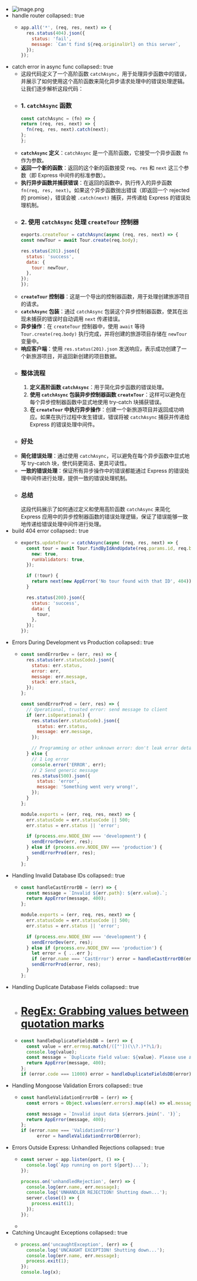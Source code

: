 - ![image.png](../assets/image_1717135092362_0.png)
- handle router
  collapsed:: true
	- ```javascript
	  app.all('*', (req, res, next) => {
	    res.status(404).json({
	      status: 'fail',
	      message: `Can't find ${req.originalUrl} on this server`,
	    });
	  });
	  ```
- catch error in async func
  collapsed:: true
	- 这段代码定义了一个高阶函数 `catchAsync`，用于处理异步函数中的错误，并展示了如何使用这个高阶函数来简化异步请求处理中的错误处理逻辑。让我们逐步解析这段代码：
	- ### 1. `catchAsync` 函数
	  ```javascript
	  const catchAsync = (fn) => {
	  return (req, res, next) => {
	    fn(req, res, next).catch(next);
	  };
	  };
	  ```
	- **`catchAsync` 定义**：`catchAsync` 是一个高阶函数，它接受一个异步函数 `fn` 作为参数。
	- **返回一个新的函数**：返回的这个新的函数接受 `req`、`res` 和 `next` 这三个参数（即 Express 中间件的标准参数）。
	- **执行异步函数并捕获错误**：在返回的函数中，执行传入的异步函数 `fn(req, res, next)`。如果这个异步函数抛出错误（即返回一个 rejected 的 promise），错误会被 `.catch(next)` 捕获，并传递给 Express 的错误处理机制。
	- ### 2. 使用 `catchAsync` 处理 `createTour` 控制器
	  ```javascript
	  exports.createTour = catchAsync(async (req, res, next) => {
	  const newTour = await Tour.create(req.body);
	  
	  res.status(201).json({
	    status: 'success',
	    data: {
	      tour: newTour,
	    },
	  });
	  });
	  ```
	- **`createTour` 控制器**：这是一个导出的控制器函数，用于处理创建旅游项目的请求。
	- **`catchAsync` 包装**：通过 `catchAsync` 包装这个异步控制器函数，使其在出现未捕获的错误时自动调用 `next` 传递错误。
	- **异步操作**：在 `createTour` 控制器中，使用 `await` 等待 `Tour.create(req.body)` 执行完成，并将创建的旅游项目存储在 `newTour` 变量中。
	- **响应客户端**：使用 `res.status(201).json` 发送响应，表示成功创建了一个新旅游项目，并返回新创建的项目数据。
	- ### 整体流程
	  1. **定义高阶函数 `catchAsync`**：用于简化异步函数的错误处理。
	  2. **使用 `catchAsync` 包装异步控制器函数 `createTour`**：这样可以避免在每个异步控制器函数中显式地使用 try-catch 块捕获错误。
	  3. **在 `createTour` 中执行异步操作**：创建一个新旅游项目并返回成功响应。如果在执行过程中发生错误，错误将被 `catchAsync` 捕获并传递给 Express 的错误处理中间件。
	- ### 好处
	- **简化错误处理**：通过使用 `catchAsync`，可以避免在每个异步函数中显式地写 try-catch 块，使代码更简洁、更具可读性。
	- **一致的错误处理**：保证所有异步操作中的错误都能通过 Express 的错误处理中间件进行处理，提供一致的错误处理机制。
	- ### 总结
	  这段代码展示了如何通过定义和使用高阶函数 `catchAsync` 来简化 Express 应用中的异步控制器函数的错误处理逻辑，保证了错误能够一致地传递给错误处理中间件进行处理。
- build 404 error
  collapsed:: true
	- ```javascript
	  exports.updateTour = catchAsync(async (req, res, next) => {
	    const tour = await Tour.findByIdAndUpdate(req.params.id, req.body, {
	      new: true,
	      runValidators: true,
	    });
	  
	    if (!tour) {
	      return next(new AppError('No tour found with that ID', 404));
	    }
	  
	    res.status(200).json({
	      status: 'success',
	      data: {
	        tour,
	      },
	    });
	  });
	  ```
- Errors During Development vs Production
  collapsed:: true
	- ```javascript
	  const sendErrorDev = (err, res) => {
	    res.status(err.statusCode).json({
	      status: err.status,
	      error: err,
	      message: err.message,
	      stack: err.stack,
	    });
	  };
	  
	  const sendErrorProd = (err, res) => {
	    // Operational, trusted error: send message to client
	    if (err.isOperational) {
	      res.status(err.statusCode).json({
	        status: err.status,
	        message: err.message,
	      });
	  
	      // Programming or other unknown error: don't leak error details
	    } else {
	      // 1 Log error
	      console.error('ERROR', err);
	      // 2 Send generic message
	      res.status(500).json({
	        status: 'error',
	        message: 'Something went very wrong!',
	      });
	    }
	  };
	  
	  module.exports = (err, req, res, next) => {
	    err.statusCode = err.statusCode || 500;
	    err.status = err.status || 'error';
	  
	    if (process.env.NODE_ENV === 'development') {
	      sendErrorDev(err, res);
	    } else if (process.env.NODE_ENV === 'production') {
	      sendErrorProd(err, res);
	    }
	  };
	  
	  ```
- Handling Invalid Database IDs
  collapsed:: true
	- ```javascript
	  const handleCastErrorDB = (err) => {
	    const message = `Invalid ${err.path}: ${err.value}.`;
	    return AppError(message, 400);
	  };
	  
	  module.exports = (err, req, res, next) => {
	    err.statusCode = err.statusCode || 500;
	    err.status = err.status || 'error';
	  
	    if (process.env.NODE_ENV === 'development') {
	      sendErrorDev(err, res);
	    } else if (process.env.NODE_ENV === 'production') {
	      let error = { ...err };
	      if (error.name === 'CastError') error = handleCastErrorDB(error);
	      sendErrorProd(error, res);
	    }
	  };
	  ```
- Handling Duplicate Database Fields
  collapsed:: true
	- # [RegEx: Grabbing values between quotation marks](https://stackoverflow.com/questions/171480/regex-grabbing-values-between-quotation-marks)
	- ```javascript
	  const handleDuplicateFieldsDB = (err) => {
	    const value = err.errmsg.match(/(["'])(\\?.)*?\1/);
	    console.log(value);
	    const message = `Duplicate field value: ${value}. Please use another value!`;
	    return AppError(message, 400);
	  };
	  if (error.code === 11000) error = handleDuplicateFieldsDB(error);
	  
	  ```
- Handling Mongoose Validation Errors
  collapsed:: true
	- ```javascript
	  const handleValidationErrorDB = (err) => {
	    const errors = Object.values(err.errors).map((el) => el.message);
	  
	    const message = `Invalid input data ${errors.join('. ')}`;
	    return AppError(message, 400);
	  };    
	  if (error.name === 'ValidationError')
	        error = handleValidationErrorDB(error);
	  ```
- Errors Outside Express: Unhandled Rejections
  collapsed:: true
	- ```javascript
	  const server = app.listen(port, () => {
	    console.log(`App running on port ${port}...`);
	  });
	  
	  process.on('unhandledRejection', (err) => {
	    console.log(err.name, err.message);
	    console.log('UNHANDLER REJECTION! Shutting down...');
	    server.close(() => {
	      process.exit(1);
	    });
	  });
	  ```
	-
- Catching Uncaught Exceptions
  collapsed:: true
	- ```javascript
	  process.on('uncaughtException', (err) => {
	    console.log('UNCAUGHT EXCEPTION! Shutting down...');
	    console.log(err.name, err.message);
	    process.exit(1);
	  });
	  console.log(x);
	  ```